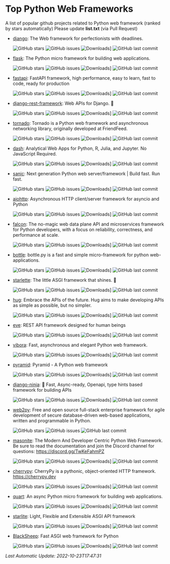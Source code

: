 # Top Python Web Frameworks
A list of popular github projects related to Python web framework (ranked by stars automatically)
Please update **list.txt** (via Pull Request)

- [django](https://github.com/django/django): The Web framework for perfectionists with deadlines. 

  ![GitHub stars](https://img.shields.io/github/stars/django/django.svg?style=social) ![GitHub issues](https://img.shields.io/github/issues/django/django.svg) ![Downloads](https://img.shields.io/pypi/dw/Django)] ![GitHub last commit](https://img.shields.io/github/last-commit/django/django) 
- [flask](https://github.com/pallets/flask): The Python micro framework for building web applications. 

  ![GitHub stars](https://img.shields.io/github/stars/pallets/flask.svg?style=social) ![GitHub issues](https://img.shields.io/github/issues/pallets/flask.svg) ![Downloads](https://img.shields.io/pypi/dw/Flask)] ![GitHub last commit](https://img.shields.io/github/last-commit/pallets/flask) 
- [fastapi](https://github.com/tiangolo/fastapi): FastAPI framework, high performance, easy to learn, fast to code, ready for production 

  ![GitHub stars](https://img.shields.io/github/stars/tiangolo/fastapi.svg?style=social) ![GitHub issues](https://img.shields.io/github/issues/tiangolo/fastapi.svg) ![Downloads](https://img.shields.io/pypi/dw/fastapi)] ![GitHub last commit](https://img.shields.io/github/last-commit/tiangolo/fastapi) 
- [django-rest-framework](https://github.com/encode/django-rest-framework): Web APIs for Django. 🎸 

  ![GitHub stars](https://img.shields.io/github/stars/encode/django-rest-framework.svg?style=social) ![GitHub issues](https://img.shields.io/github/issues/encode/django-rest-framework.svg) ![Downloads](https://img.shields.io/pypi/dw/djangorestframework)] ![GitHub last commit](https://img.shields.io/github/last-commit/encode/django-rest-framework) 
- [tornado](https://github.com/tornadoweb/tornado): Tornado is a Python web framework and asynchronous networking library, originally developed at FriendFeed. 

  ![GitHub stars](https://img.shields.io/github/stars/tornadoweb/tornado.svg?style=social) ![GitHub issues](https://img.shields.io/github/issues/tornadoweb/tornado.svg) ![Downloads](https://img.shields.io/pypi/dw/tornado)] ![GitHub last commit](https://img.shields.io/github/last-commit/tornadoweb/tornado) 
- [dash](https://github.com/plotly/dash): Analytical Web Apps for Python, R, Julia, and Jupyter. No JavaScript Required. 

  ![GitHub stars](https://img.shields.io/github/stars/plotly/dash.svg?style=social) ![GitHub issues](https://img.shields.io/github/issues/plotly/dash.svg) ![Downloads](https://img.shields.io/pypi/dw/dash)] ![GitHub last commit](https://img.shields.io/github/last-commit/plotly/dash) 
- [sanic](https://github.com/sanic-org/sanic): Next generation Python web server/framework | Build fast. Run fast. 

  ![GitHub stars](https://img.shields.io/github/stars/sanic-org/sanic.svg?style=social) ![GitHub issues](https://img.shields.io/github/issues/sanic-org/sanic.svg) ![Downloads](https://img.shields.io/pypi/dw/sanic)] ![GitHub last commit](https://img.shields.io/github/last-commit/sanic-org/sanic) 
- [aiohttp](https://github.com/aio-libs/aiohttp): Asynchronous HTTP client/server framework for asyncio and Python 

  ![GitHub stars](https://img.shields.io/github/stars/aio-libs/aiohttp.svg?style=social) ![GitHub issues](https://img.shields.io/github/issues/aio-libs/aiohttp.svg) ![Downloads](https://img.shields.io/pypi/dw/aiohttp)] ![GitHub last commit](https://img.shields.io/github/last-commit/aio-libs/aiohttp) 
- [falcon](https://github.com/falconry/falcon): The no-magic web data plane API and microservices framework for Python developers, with a focus on reliability, correctness, and performance at scale. 

  ![GitHub stars](https://img.shields.io/github/stars/falconry/falcon.svg?style=social) ![GitHub issues](https://img.shields.io/github/issues/falconry/falcon.svg) ![Downloads](https://img.shields.io/pypi/dw/falcon)] ![GitHub last commit](https://img.shields.io/github/last-commit/falconry/falcon) 
- [bottle](https://github.com/bottlepy/bottle): bottle.py is a fast and simple micro-framework for python web-applications. 

  ![GitHub stars](https://img.shields.io/github/stars/bottlepy/bottle.svg?style=social) ![GitHub issues](https://img.shields.io/github/issues/bottlepy/bottle.svg) ![Downloads](https://img.shields.io/pypi/dw/bottle)] ![GitHub last commit](https://img.shields.io/github/last-commit/bottlepy/bottle) 
- [starlette](https://github.com/encode/starlette): The little ASGI framework that shines. 🌟 

  ![GitHub stars](https://img.shields.io/github/stars/encode/starlette.svg?style=social) ![GitHub issues](https://img.shields.io/github/issues/encode/starlette.svg) ![Downloads](https://img.shields.io/pypi/dw/starlette)] ![GitHub last commit](https://img.shields.io/github/last-commit/encode/starlette) 
- [hug](https://github.com/hugapi/hug): Embrace the APIs of the future. Hug aims to make developing APIs as simple as possible, but no simpler. 

  ![GitHub stars](https://img.shields.io/github/stars/hugapi/hug.svg?style=social) ![GitHub issues](https://img.shields.io/github/issues/hugapi/hug.svg) ![Downloads](https://img.shields.io/pypi/dw/hug)] ![GitHub last commit](https://img.shields.io/github/last-commit/hugapi/hug) 
- [eve](https://github.com/pyeve/eve): REST API framework designed for human beings 

  ![GitHub stars](https://img.shields.io/github/stars/pyeve/eve.svg?style=social) ![GitHub issues](https://img.shields.io/github/issues/pyeve/eve.svg) ![Downloads](https://img.shields.io/pypi/dw/Eve)] ![GitHub last commit](https://img.shields.io/github/last-commit/pyeve/eve) 
- [vibora](https://github.com/vibora-io/vibora): Fast, asynchronous and elegant Python web framework. 

  ![GitHub stars](https://img.shields.io/github/stars/vibora-io/vibora.svg?style=social) ![GitHub issues](https://img.shields.io/github/issues/vibora-io/vibora.svg) ![Downloads](https://img.shields.io/pypi/dw/vibora)] ![GitHub last commit](https://img.shields.io/github/last-commit/vibora-io/vibora) 
- [pyramid](https://github.com/Pylons/pyramid): Pyramid - A Python web framework 

  ![GitHub stars](https://img.shields.io/github/stars/Pylons/pyramid.svg?style=social) ![GitHub issues](https://img.shields.io/github/issues/Pylons/pyramid.svg) ![Downloads](https://img.shields.io/pypi/dw/pyramid)] ![GitHub last commit](https://img.shields.io/github/last-commit/Pylons/pyramid) 
- [django-ninja](https://github.com/vitalik/django-ninja): 💨  Fast, Async-ready, Openapi, type hints based framework for building APIs 

  ![GitHub stars](https://img.shields.io/github/stars/vitalik/django-ninja.svg?style=social) ![GitHub issues](https://img.shields.io/github/issues/vitalik/django-ninja.svg) ![Downloads](https://img.shields.io/pypi/dw/django-ninja)] ![GitHub last commit](https://img.shields.io/github/last-commit/vitalik/django-ninja) 
- [web2py](https://github.com/web2py/web2py): Free and open source full-stack enterprise framework for agile development of secure database-driven web-based applications, written and programmable in Python. 

  ![GitHub stars](https://img.shields.io/github/stars/web2py/web2py.svg?style=social) ![GitHub issues](https://img.shields.io/github/issues/web2py/web2py.svg) ![GitHub last commit](https://img.shields.io/github/last-commit/web2py/web2py) 
- [masonite](https://github.com/MasoniteFramework/masonite): The Modern And Developer Centric Python Web Framework. Be sure to read the documentation and join the Discord channel for questions: https://discord.gg/TwKeFahmPZ 

  ![GitHub stars](https://img.shields.io/github/stars/MasoniteFramework/masonite.svg?style=social) ![GitHub issues](https://img.shields.io/github/issues/MasoniteFramework/masonite.svg) ![Downloads](https://img.shields.io/pypi/dw/masonite)] ![GitHub last commit](https://img.shields.io/github/last-commit/MasoniteFramework/masonite) 
- [cherrypy](https://github.com/cherrypy/cherrypy): CherryPy is a pythonic, object-oriented HTTP framework.      https://cherrypy.dev 

  ![GitHub stars](https://img.shields.io/github/stars/cherrypy/cherrypy.svg?style=social) ![GitHub issues](https://img.shields.io/github/issues/cherrypy/cherrypy.svg) ![Downloads](https://img.shields.io/pypi/dw/CherryPy)] ![GitHub last commit](https://img.shields.io/github/last-commit/cherrypy/cherrypy) 
- [quart](https://github.com/pallets/quart): An async Python micro framework for building web applications.  

  ![GitHub stars](https://img.shields.io/github/stars/pallets/quart.svg?style=social) ![GitHub issues](https://img.shields.io/github/issues/pallets/quart.svg) ![Downloads](https://img.shields.io/pypi/dw/quart)] ![GitHub last commit](https://img.shields.io/github/last-commit/pallets/quart) 
- [starlite](https://github.com/starlite-api/starlite): Light, Flexible and Extensible ASGI API framework 

  ![GitHub stars](https://img.shields.io/github/stars/starlite-api/starlite.svg?style=social) ![GitHub issues](https://img.shields.io/github/issues/starlite-api/starlite.svg) ![Downloads](https://img.shields.io/pypi/dw/starlite)] ![GitHub last commit](https://img.shields.io/github/last-commit/starlite-api/starlite) 
- [BlackSheep](https://github.com/Neoteroi/BlackSheep): Fast ASGI web framework for Python 

  ![GitHub stars](https://img.shields.io/github/stars/Neoteroi/BlackSheep.svg?style=social) ![GitHub issues](https://img.shields.io/github/issues/Neoteroi/BlackSheep.svg) ![Downloads](https://img.shields.io/pypi/dw/blacksheep)] ![GitHub last commit](https://img.shields.io/github/last-commit/Neoteroi/BlackSheep) 

*Last Automatic Update: 2022-10-23T17:47:31*